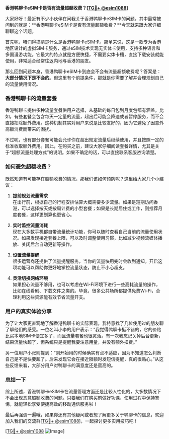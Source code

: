 **香港鸭聊卡eSIM卡是否有流量超额收费？[[TG💪+ @esim1088](https://t.me/s/esim1088)]**

大家好呀！最近有不少小伙伴在问我关于香港鸭聊卡eSIM卡的问题，其中最常被问到的就是：**香港鸭聊卡eSIM卡是否有流量超额收费？**今天就来跟大家详细聊聊这个话题。

首先呢，咱们得搞清楚什么是香港鸭聊卡eSIM卡。简单来说，这是一款专为香港地区设计的虚拟SIM卡服务，通过eSIM技术实现无实体卡使用，支持多种语言和多国漫游功能。它最大的特点就是方便快捷，不需要实体卡槽，直接下载安装就能使用，非常适合经常往返内地与香港的朋友。

那么回到问题本身，香港鸭聊卡eSIM卡到底会不会有流量超额收费呢？答案是：**大部分情况下是不会的**。但这里有个前提条件，那就是你需要了解并合理规划自己的流量使用情况。

### 香港鸭聊卡的流量套餐

香港鸭聊卡提供多种流量套餐供用户选择，从基础的每日包到月度包都有涵盖。比如，有些套餐会包含每天一定量的流量，超出后可能会降速或者暂停服务，而不会直接扣除额外费用。这种机制其实对用户来说是比较友好的，因为它避免了因意外高额消费而带来的困扰。

不过呢，也有部分套餐可能会允许你在超出规定流量后继续使用，并且按照一定的标准收取额外费用。因此，在购买之前，建议大家仔细阅读套餐详情，尤其是关于“超额流量处理方式”的说明。如果不确定的话，可以直接联系客服咨询清楚。

### 如何避免超额收费？

既然知道有可能存在超额收费的情况，那我们该如何预防呢？这里给大家几个小建议：

1. **提前规划流量需求**  
   在出行前，根据自己的行程安排估算大概需要多少流量。如果是短期访问香港，可以选择按天或按周计费的小型套餐；如果是长期居住或工作，则推荐月度套餐，这样更划算也更省心。

2. **实时监控流量消耗**  
   现在大多数手机都自带流量统计功能，你可以随时查看自己当前的流量使用状况。如果发现接近套餐上限，可以及时调整使用习惯，比如减少视频流媒体播放、关闭后台自动更新等操作。

3. **设置流量提醒**  
   很多运营商还提供了流量提醒服务，当你的流量快用完时会收到通知。开启这项功能可以帮助你更好地掌控流量状态，防止不小心超支。

4. **灵活切换网络环境**  
   如果担心流量不够用，也可以考虑在Wi-Fi环境下进行一些高耗流量的操作，比如在线看剧、下载文件之类的。毕竟，很多公共场所都提供免费Wi-Fi，合理利用这些资源能有效节省流量开支。

### 用户的真实体验分享

为了让大家更直观地了解香港鸭聊卡的实际表现，我特意找了几位使用过的朋友聊了聊他们的感受。一位名叫小李的用户表示：“我觉得鸭聊卡挺不错的，它的价格比买本地SIM卡便宜多了，而且流量套餐也很灵活。有一次我忘记关掉后台更新，结果流量快超了，但系统只是提醒我要注意用量，并没有额外扣费。”

另一位用户小张则提到：“刚开始用的时候确实有点不适应，因为不知道怎么判断自己是不是快要超了。后来发现它会在接近限额时发短信提醒，真的很贴心。”从这些反馈来看，大部分用户对鸭聊卡的满意度还是蛮高的。

### 总结一下

综上所述，香港鸭聊卡eSIM卡在流量管理方面还是比较人性化的，大多数情况下不会出现恶意超额收费的问题。只要我们在购买前做好功课，使用过程中保持警惕，就能轻松享受便捷高效的移动通信服务啦！

最后再强调一遍哦，如果你还有其他疑问或者想了解更多关于鸭聊卡的信息，欢迎加入我们的交流群[[TG💪+ @esim1088](https://t.me/s/esim1088)]，一起探讨更多实用技巧吧！

[[TG💪+ @esim1088](https://t.me/s/esim1088) ![Image](https://i.postimg.cc/4NQfJmqS/Snipaste-2025-05-13-00-14-12.png)]